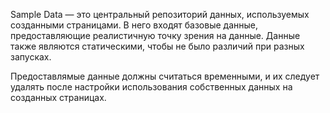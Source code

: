 ﻿Sample Data — это центральный репозиторий данных, используемых созданными страницами. В него входят базовые данные, предоставляющие реалистичную точку зрения на данные.  Данные также являются статическими, чтобы не было различий при разных запусках.

Предоставлямые данные должны считаться временными, и их следует удалять после настройки использования собственных данных на созданных страницах.
